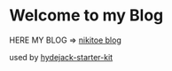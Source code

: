 # Welcome to my Blog

HERE MY BLOG => [nikitoe blog](https://nikitoe.github.io/)

used by [hydejack-starter-kit](https://github.com/hydecorp/hydejack-starter-kit)
